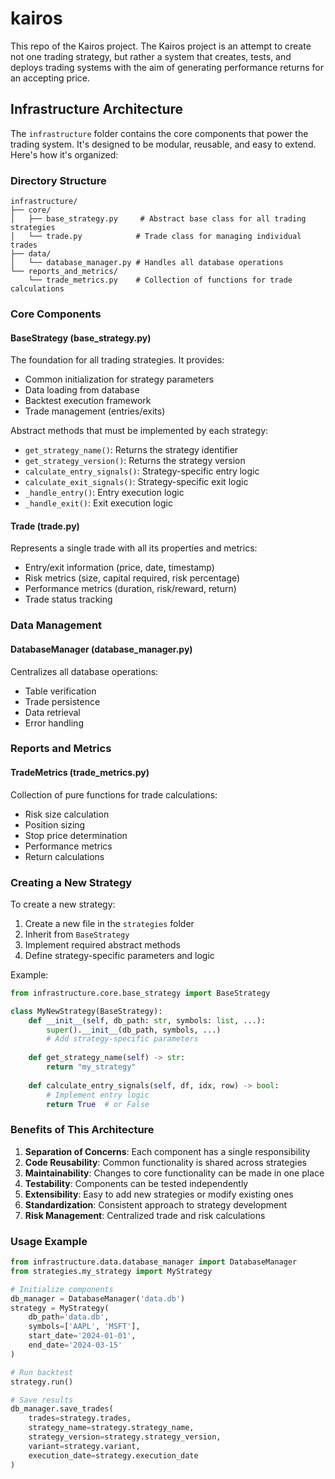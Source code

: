# kairos

This repo of the Kairos project. The Kairos project is an attempt to create not one trading strategy, but rather a system that creates, tests, and deploys trading systems with the aim of generating performance returns for an accepting price.

## Infrastructure Architecture

The `infrastructure` folder contains the core components that power the trading system. It's designed to be modular, reusable, and easy to extend. Here's how it's organized:

### Directory Structure
```
infrastructure/
├── core/
│   ├── base_strategy.py     # Abstract base class for all trading strategies
│   └── trade.py            # Trade class for managing individual trades
├── data/
│   └── database_manager.py # Handles all database operations
└── reports_and_metrics/
    └── trade_metrics.py    # Collection of functions for trade calculations
```

### Core Components

#### BaseStrategy (base_strategy.py)
The foundation for all trading strategies. It provides:
- Common initialization for strategy parameters
- Data loading from database
- Backtest execution framework
- Trade management (entries/exits)

Abstract methods that must be implemented by each strategy:
- `get_strategy_name()`: Returns the strategy identifier
- `get_strategy_version()`: Returns the strategy version
- `calculate_entry_signals()`: Strategy-specific entry logic
- `calculate_exit_signals()`: Strategy-specific exit logic
- `_handle_entry()`: Entry execution logic
- `_handle_exit()`: Exit execution logic

#### Trade (trade.py)
Represents a single trade with all its properties and metrics:
- Entry/exit information (price, date, timestamp)
- Risk metrics (size, capital required, risk percentage)
- Performance metrics (duration, risk/reward, return)
- Trade status tracking

### Data Management

#### DatabaseManager (database_manager.py)
Centralizes all database operations:
- Table verification
- Trade persistence
- Data retrieval
- Error handling

### Reports and Metrics

#### TradeMetrics (trade_metrics.py)
Collection of pure functions for trade calculations:
- Risk size calculation
- Position sizing
- Stop price determination
- Performance metrics
- Return calculations

### Creating a New Strategy

To create a new strategy:

1. Create a new file in the `strategies` folder
2. Inherit from `BaseStrategy`
3. Implement required abstract methods
4. Define strategy-specific parameters and logic

Example:
```python
from infrastructure.core.base_strategy import BaseStrategy

class MyNewStrategy(BaseStrategy):
    def __init__(self, db_path: str, symbols: list, ...):
        super().__init__(db_path, symbols, ...)
        # Add strategy-specific parameters
        
    def get_strategy_name(self) -> str:
        return "my_strategy"
        
    def calculate_entry_signals(self, df, idx, row) -> bool:
        # Implement entry logic
        return True  # or False
```

### Benefits of This Architecture

1. **Separation of Concerns**: Each component has a single responsibility
2. **Code Reusability**: Common functionality is shared across strategies
3. **Maintainability**: Changes to core functionality can be made in one place
4. **Testability**: Components can be tested independently
5. **Extensibility**: Easy to add new strategies or modify existing ones
6. **Standardization**: Consistent approach to strategy development
7. **Risk Management**: Centralized trade and risk calculations

### Usage Example

```python
from infrastructure.data.database_manager import DatabaseManager
from strategies.my_strategy import MyStrategy

# Initialize components
db_manager = DatabaseManager('data.db')
strategy = MyStrategy(
    db_path='data.db',
    symbols=['AAPL', 'MSFT'],
    start_date='2024-01-01',
    end_date='2024-03-15'
)

# Run backtest
strategy.run()

# Save results
db_manager.save_trades(
    trades=strategy.trades,
    strategy_name=strategy.strategy_name,
    strategy_version=strategy.strategy_version,
    variant=strategy.variant,
    execution_date=strategy.execution_date
)
```